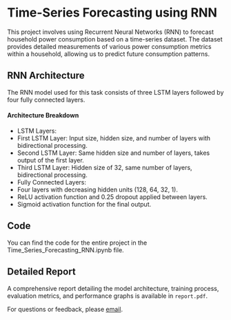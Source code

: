 # Time-Series Forecasting using RNN
This project involves using Recurrent Neural Networks (RNN) to forecast household power consumption based on a time-series dataset. The dataset provides detailed measurements of various power consumption metrics within a household, allowing us to predict future consumption patterns.

## RNN Architecture
The RNN model used for this task consists of three LSTM layers followed by four fully connected layers.

#### Architecture Breakdown
- LSTM Layers:
 - First LSTM Layer: Input size, hidden size, and number of layers with bidirectional processing.
 - Second LSTM Layer: Same hidden size and number of layers, takes output of the first layer.
 - Third LSTM Layer: Hidden size of 32, same number of layers, bidirectional processing.
- Fully Connected Layers:
 - Four layers with decreasing hidden units (128, 64, 32, 1).
 - ReLU activation function and 0.25 dropout applied between layers.
 - Sigmoid activation function for the final output.

## Code

You can find the code for the entire project in the Time_Series_Forecasting_RNN.ipynb file.
## Detailed Report

A comprehensive report detailing the model architecture, training process, evaluation metrics, and performance graphs is available in `report.pdf`.

For questions or feedback, please [email](mailto:gayatriwalke@gmail.com).

